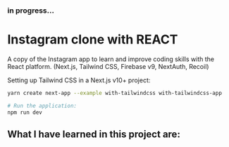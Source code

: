 ### in progress...

# Instagram clone with REACT
  A copy of the Instagram app to learn and improve coding skills with the React platform.
  (Next.js, Tailwind CSS, Firebase v9, NextAuth, Recoil)
  
  Setting up Tailwind CSS in a Next.js v10+ project:

  ```bash
  yarn create next-app --example with-tailwindcss with-tailwindcss-app
  
  # Run the application:
  npm run dev
  ```

## What I have learned in this project are: